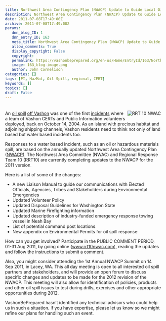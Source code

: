 ```yaml
---
title: Northwest Area Contingency Plan (NWACP) Update to Guide Local Oil Spill Response
description: Northwest Area Contingency Plan (NWACP) Update to Guide Local Oil Spill Response
date: 2011-07-08T17:49:00Z
archive: 2011-07-08T17:49:00Z
params:
   dnn_blog_ID: 1
   dnn_entry_ID: 163
   meta_title: Northwest Area Contingency Plan (NWACP) Update to Guide Local Oil Spill Response
   allow_comments: True
   display_copyright: False
   copyright: 
   permalink: https://vashonbeprepared.org/en-us/Home/EntryId/163/Northwest-Area-Contingency-Plan-NWACP-Update-to-Guide-Local-Oil-Spill-Response
   image: 163_blog-image.png
   author: John Cornelison
categories: []
tags: [PI, HazMat, Oil Spill, regional, CERT]
keywords: []
topics: []
draft: False
---
```


<div class="wlWriterHeaderFooter" style="padding-bottom: 4px; margin: 0px; padding-left: 0px; padding-right: 0px; float: none; padding-top: 4px;"> </div>
<p><img align="right" style="margin: 0px 0px 5px 5px; display: inline; float: right;" alt="RRT 10 NWAC" src="http://www.rrt10nwac.com/Images/bnr_left.jpg" />An <a href="http://www.komonews.com/news/archive/4136096.html" target="_blank">oil spill</a> <a href="http://community.seattletimes.nwsource.com/archive/?date=20041108&amp;slug=oilspill08m" target="_blank">off Vashon</a> was one of the first <a href="http://www.seattlepi.com/default/article/Tanker-blamed-for-oil-spill-off-Vashon-1162729.php" target="_blank">incidents</a> where a team of Vashon CERTs and Public Information volunteers deployed, back on October 14, 2004. As an island with precious habitat and adjoining shipping channels, Vashon residents need to think not only of land based but water based incidents too.</p>
<p>Responses to a water based incident, such as an oil or hazardous materials spill, are based on the annually updated Northwest Area Contingency Plan (<a href="www.rrt10nwac.com/NWACP/" target="_blank">NWACP</a>). The Northwest Area Committee (NWAC) and Regional Response Team 10 (RRT10) are currently completing updates to the NWACP for the 2011 version.</p>
<p>Here is a list of some of the changes:</p>
<ul>
    <li>A new Liaison Manual to guide our communications with Elected Officials, Agencies, Tribes and Stakeholders during Environmental Emergencies </li>
    <li>Updated Volunteer Policy </li>
    <li>Updated Disposal Guidelines for Washington State </li>
    <li>Updated Marine Firefighting information </li>
    <li>Updated description of industry-funded emergency response towing vessel in Neah Bay </li>
    <li>List of potential command post locations </li>
    <li>New appendix on Environmental Permits for oil spill response </li>
</ul>
<p>How can you get involved? Participate in the PUBLIC COMMENT PERIOD, 01-31 Aug 2011, by going online (<a href="http://www.rrt10nwac.com">www.rrt10nwac.com</a>), reading the updates and follow the instructions to submit a comment.</p>
<p>Also, you might consider attending the 1st Annual NWACP Summit on 14 Sep 2011, in Lacey, WA. This all day meeting is open to all interested oil spill partners and stakeholders, and will provide an open forum to discuss specific changes and updates to be made for the 2012 revision of the NWACP. This meeting will also allow for identification of policies, products and other oil spill issues to test during drills, exercises and other appropriate opportunities during 2012.</p>
<p>VashonBePrepared hasn&rsquo;t identified any technical advisors who could help us in such a situation. If you have expertise, please let us know so we might refine our plans for handling such an event.</p>
